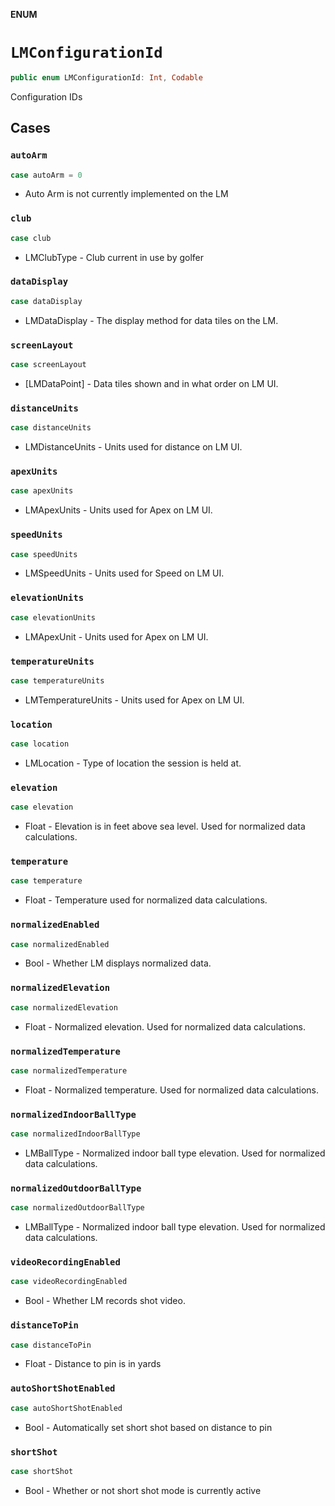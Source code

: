 **ENUM**

# `LMConfigurationId`

```swift
public enum LMConfigurationId: Int, Codable
```

Configuration IDs

## Cases
### `autoArm`

```swift
case autoArm = 0
```

- Auto Arm is not currently implemented on the LM

### `club`

```swift
case club
```

- LMClubType - Club current in use by golfer

### `dataDisplay`

```swift
case dataDisplay
```

- LMDataDisplay - The display method for data tiles on the LM.

### `screenLayout`

```swift
case screenLayout
```

- [LMDataPoint] - Data tiles shown and in what order on LM UI.

### `distanceUnits`

```swift
case distanceUnits
```

- LMDistanceUnits - Units used for distance on LM UI.

### `apexUnits`

```swift
case apexUnits
```

- LMApexUnits - Units used for Apex on LM UI.

### `speedUnits`

```swift
case speedUnits
```

- LMSpeedUnits - Units used for Speed on LM UI.

### `elevationUnits`

```swift
case elevationUnits
```

- LMApexUnit - Units used for Apex on LM UI.

### `temperatureUnits`

```swift
case temperatureUnits
```

- LMTemperatureUnits - Units used for Apex on LM UI.

### `location`

```swift
case location
```

- LMLocation - Type of location the session is held at.

### `elevation`

```swift
case elevation
```

- Float - Elevation is in feet above sea level.  Used for normalized data calculations.

### `temperature`

```swift
case temperature
```

- Float - Temperature used for normalized data calculations.

### `normalizedEnabled`

```swift
case normalizedEnabled
```

- Bool - Whether LM displays normalized data.

### `normalizedElevation`

```swift
case normalizedElevation
```

- Float - Normalized elevation.  Used for normalized data calculations.

### `normalizedTemperature`

```swift
case normalizedTemperature
```

- Float - Normalized temperature.  Used for normalized data calculations.

### `normalizedIndoorBallType`

```swift
case normalizedIndoorBallType
```

- LMBallType - Normalized indoor ball type elevation.  Used for normalized data calculations.

### `normalizedOutdoorBallType`

```swift
case normalizedOutdoorBallType
```

- LMBallType - Normalized indoor ball type elevation.  Used for normalized data calculations.

### `videoRecordingEnabled`

```swift
case videoRecordingEnabled
```

- Bool - Whether LM records shot video.

### `distanceToPin`

```swift
case distanceToPin
```

- Float - Distance to pin is in yards

### `autoShortShotEnabled`

```swift
case autoShortShotEnabled
```

- Bool - Automatically set short shot based on distance to pin

### `shortShot`

```swift
case shortShot
```

- Bool - Whether or not short shot mode is currently active
